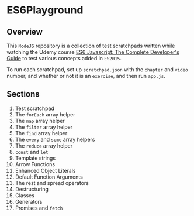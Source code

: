 # ES6Playground

## Overview

This `NodeJS` repository is a collection of test scratchpads written while watching the Udemy course [ES6 Javascript: The Complete Developer's Guide](https://www.udemy.com/javascript-es6-tutorial/) to test various concepts added in `ES2015`.

To run each scratchpad, set up `scratchpad.json` with the `chapter` and `video` number, and whether or not it is an `exercise`, and then run `app.js`.

## Sections

1. Test scratchpad
2. The `forEach` array helper
3. The `map` array helper
4. The `filter` array helper
5. The `find` array helper
6. The `every` and `some` array helpers
7. The `reduce` array helper
8. `const` and `let`
9. Template strings
10. Arrow Functions
11. Enhanced Object Literals
12. Default Function Arguments
13. The rest and spread operators
14. Destructuring
15. Classes
16. Generators
17. Promises and `fetch`
